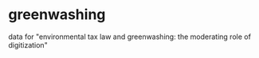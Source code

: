# greenwashing
data for  "environmental tax law and greenwashing: the moderating role of digitization"
